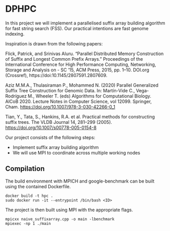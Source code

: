 # DPHPC

In this project we will implement a parallelised suffix array building algorithm for fast string search (FSS). Our practical intentions are fast genome indexing. 

Inspiration is drawn from the following papers:

Flick, Patrick, and Srinivas Aluru. “Parallel Distributed Memory Construction of Suffix and Longest Common Prefix Arrays.” Proceedings of the International Conference for High Performance Computing, Networking, Storage and Analysis on - SC ’15, ACM Press, 2015, pp. 1–10. DOI.org (Crossref), https://doi:10.1145/2807591.2807609.

Aziz M.M.A., Thulasiraman P., Mohammed N. (2020) Parallel Generalized Suffix Tree Construction for Genomic Data. In: Martín-Vide C., Vega-Rodríguez M., Wheeler T. (eds) Algorithms for Computational Biology. AlCoB 2020. Lecture Notes in Computer Science, vol 12099. Springer, Cham. https://doi.org/10.1007/978-3-030-42266-0_1

Tian, Y., Tata, S., Hankins, R.A. et al. Practical methods for constructing suffix trees. The VLDB Journal 14, 281–299 (2005). https://doi.org/10.1007/s00778-005-0154-8

Our project consists of the following steps:

- Implement suffix array building algorithm
- We will use MPI to coordinate across multiple working nodes

## Compilation

The build environment with MPICH and google-benchmark can be built using the contained Dockerfile. 

```
docker build -t hpc .
sudo docker run -it --entrypoint /bin/bash <ID>
```

The project is then built using MPI with the appropriate flags. 

```
mpicxx naive_suffixarray.cpp -o main -lbenchmark
mpiexec -np 1 ./main
```
